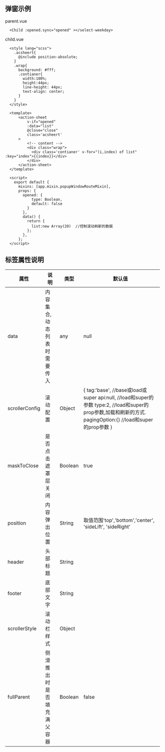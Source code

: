 ## 弹窗示例


parent.vue
```
  <Child :opened.sync="opened" ></select-weekday>
```
child.vue
``` 
  <style lang="scss">
    .acsheert{
      @include position-absolute;
    }
    .wrap{
      background: #fff;
      .contianer{
        width:100%;
        height:44px;
        line-height: 44px;
        text-align: center;
      }
    }
  </style>
  
  <template>
      <action-sheet
          v-if="opened"
          :data="list"
          @close="close"
          class='acsheert'
      >
          <!-- content -->
          <div class="wrap">
            <div class='contianer' v-for="(i,index) of list" :key="index">{{index}}</div>
          </div>
      </action-sheet>
  </template>

  <script>
    export default {
      mixins: [app.mixin.popupWindowRouteMixin],
      props: {
        opened: {
            type: Boolean,
            default: false
          }
        },
        data() {
          return {
            list:new Array(20)  //控制滚动刷新的数据
          };
        },
      };
  </script>

```


 
## 标签属性说明

| 属性 | 说明 | 类型 | 默认值 |
| --- | --- | --- | --- |
| data | 内容集合,动态列表时需要传入 | any | null  |
| scrollerConfig | 滚动配置 | Object | {                        tag:'base',     //base或load或super                        api:null,          //load和super的参数                        type:2,             //load和super的prop参数,加载和刷新的方式.                       pagingOption:{}     //load和super的prop参数                    }   |
| maskToClose | 是否点击遮罩层关闭 | Boolean | true |
| position | 内容弹出位置 | String |  取值范围'top','bottom','center', 'sideLift', 'sideRight'  |
| header | 头部标题| String |  |   
| footer | 底部文字 | String |   |
| scrollerStyle | 滚动栏样式 | Object |   |
| fullParent | 侧滑推出时是否填充满父容器 | Boolean | false  |
 

